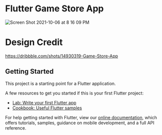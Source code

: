 # Flutter Game Store App

![Screen Shot 2021-10-06 at 8 16 09 PM](https://user-images.githubusercontent.com/38845275/136296309-1f782127-a8e6-41a9-a2d3-fe4ae800282c.png)

# Design Credit

https://dribbble.com/shots/14930319-Game-Store-App

## Getting Started

This project is a starting point for a Flutter application.

A few resources to get you started if this is your first Flutter project:

- [Lab: Write your first Flutter app](https://flutter.dev/docs/get-started/codelab)
- [Cookbook: Useful Flutter samples](https://flutter.dev/docs/cookbook)

For help getting started with Flutter, view our
[online documentation](https://flutter.dev/docs), which offers tutorials,
samples, guidance on mobile development, and a full API reference.
